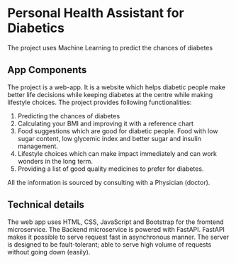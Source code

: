 # Personal Health Assistant for Diabetics

The project uses Machine Learning to predict the chances of diabetes

## App Components
The project is a web-app. It is a website which helps diabetic people make better life decisions while keeping diabetes at the centre while making lifestyle choices. The project provides following functionalities:
1. Predicting the chances of diabetes
2. Calculating your BMI and improving it with a reference chart
3. Food suggestions which are good for diabetic people. Food with low sugar content, low glycemic index and better sugar and insulin management.
4. Lifestyle choices which can make impact immediately and can work wonders in the long term.
5. Providing a list of good quality medicines to prefer for diabetes.

All the information is sourced by consulting with a Physician (doctor).

## Technical details
The web app uses HTML, CSS, JavaScript and Bootstrap for the fromtend microservice. The Backend microservice is powered with FastAPI. FastAPI makes it possible to serve request fast in asynchronous manner. The server is designed to be fault-tolerant; able to serve high volume of requests without going down (easily).